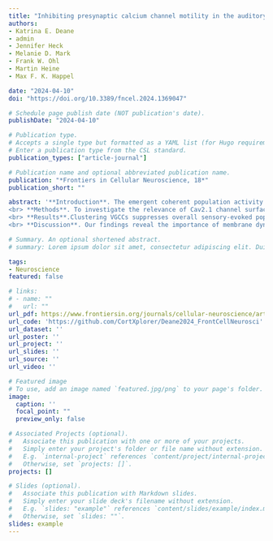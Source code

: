 ```yaml
---
title: "Inhibiting presynaptic calcium channel motility in the auditory cortex suppresses synchronized input processing"
authors:
- Katrina E. Deane
- admin
- Jennifer Heck
- Melanie D. Mark
- Frank W. Ohl
- Martin Heine
- Max F. K. Happel

date: "2024-04-10"
doi: "https://doi.org/10.3389/fncel.2024.1369047"

# Schedule page publish date (NOT publication's date).
publishDate: "2024-04-10"

# Publication type.
# Accepts a single type but formatted as a YAML list (for Hugo requirements).
# Enter a publication type from the CSL standard.
publication_types: ["article-journal"]

# Publication name and optional abbreviated publication name.
publication: "*Frontiers in Cellular Neuroscience, 18*"
publication_short: ""

abstract: '**Introduction**. The emergent coherent population activity from thousands of stochastic neurons in the brain is believed to constitute a key neuronal mechanism for salient processing of external stimuli and its link to internal states like attention and perception. In the sensory cortex, functional cell assemblies are formed by recurrent excitation and inhibitory influences. The stochastic dynamics of each cell involved is largely orchestrated by presynaptic CAV2.1 voltage-gated calcium channels (VGCCs). Cav2.1 VGCCs initiate the release of neurotransmitters from the presynaptic compartment and are therefore able to add variability into synaptic transmission which can be partly explained by their mobile organization around docked vesicles.
<br> **Methods**. To investigate the relevance of Cav2.1 channel surface motility for the input processing in the primary auditory cortex (A1) in vivo, we make use of a new optogenetic system which allows for acute, reversable cross-linking Cav2.1 VGCCs via a photo-cross-linkable cryptochrome mutant, CRY2olig. In order to map neuronal activity across all cortical layers of the A1, we performed laminar current-source density (CSD) recordings with varying auditory stimulus sets in transgenic mice with a citrine tag on the N-terminus of the VGCCs
<br> **Results**.Clustering VGCCs suppresses overall sensory-evoked population activity, particularly when stimuli lead to a highly synchronized distribution of synaptic inputs
<br> **Discussion**. Our findings reveal the importance of membrane dynamics of presynaptic calcium channels for sensory encoding by dynamically adjusting network activity across a wide range of synaptic input strength.'

# Summary. An optional shortened abstract.
# summary: Lorem ipsum dolor sit amet, consectetur adipiscing elit. Duis posuere tellus ac convallis placerat. Proin tincidunt magna sed ex sollicitudin condimentum.

tags:
- Neuroscience
featured: false

# links:
# - name: ""
#   url: ""
url_pdf: https://www.frontiersin.org/journals/cellular-neuroscience/articles/10.3389/fncel.2024.1369047/pdf
url_code: 'https://github.com/CortXplorer/Deane2024_FrontCellNeurosci'
url_dataset: ''
url_poster: ''
url_project: ''
url_slides: ''
url_source: ''
url_video: ''

# Featured image
# To use, add an image named `featured.jpg/png` to your page's folder. 
image:
  caption: ''
  focal_point: ""
  preview_only: false

# Associated Projects (optional).
#   Associate this publication with one or more of your projects.
#   Simply enter your project's folder or file name without extension.
#   E.g. `internal-project` references `content/project/internal-project/index.md`.
#   Otherwise, set `projects: []`.
projects: []

# Slides (optional).
#   Associate this publication with Markdown slides.
#   Simply enter your slide deck's filename without extension.
#   E.g. `slides: "example"` references `content/slides/example/index.md`.
#   Otherwise, set `slides: ""`.
slides: example
---
```

